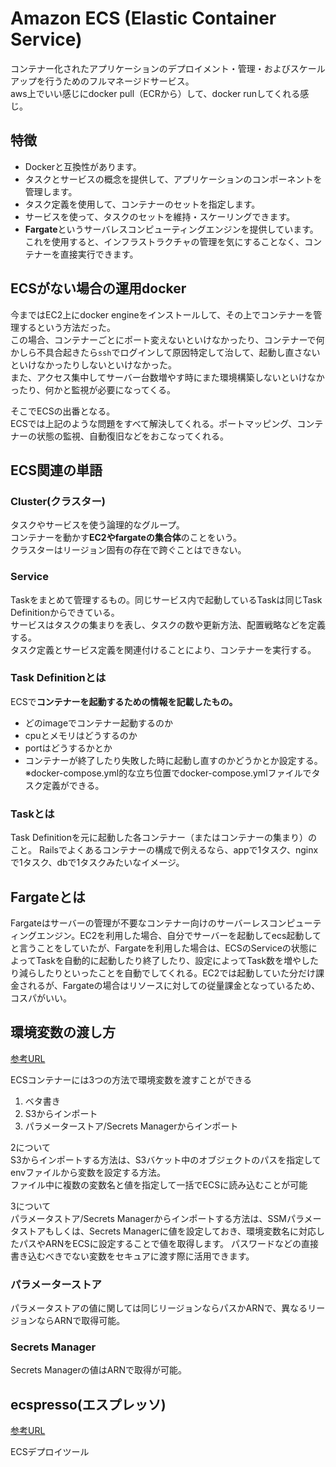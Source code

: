 # Amazon ECS (Elastic Container Service)

コンテナー化されたアプリケーションのデプロイメント・管理・およびスケールアップを行うためのフルマネージドサービス。  
aws上でいい感じにdocker pull（ECRから）して、docker runしてくれる感じ。

## 特徴

- Dockerと互換性があります。
- タスクとサービスの概念を提供して、アプリケーションのコンポーネントを管理します。
- タスク定義を使用して、コンテナーのセットを指定します。
- サービスを使って、タスクのセットを維持・スケーリングできます。
- **Fargate**というサーバレスコンピューティングエンジンを提供しています。これを使用すると、インフラストラクチャの管理を気にすることなく、コンテナーを直接実行できます。

## ECSがない場合の運用docker

今まではEC2上にdocker engineをインストールして、その上でコンテナーを管理するという方法だった。  
この場合、コンテナーごとにポート変えないといけなかったり、コンテナーで何かしら不具合起きたら`ssh`でログインして原因特定して治して、起動し直さないといけなかったりしないといけなかった。  
また、アクセス集中してサーバー台数増やす時にまた環境構築しないといけなかったり、何かと監視が必要になってくる。

そこでECSの出番となる。  
ECSでは上記のような問題をすべて解決してくれる。ポートマッピング、コンテナーの状態の監視、自動復旧などをおこなってくれる。

## ECS関連の単語

### Cluster(クラスター)

タスクやサービスを使う論理的なグループ。  
コンテナーを動かす**EC2やfargateの集合体**のことをいう。  
クラスターはリージョン固有の存在で跨ぐことはできない。

### Service

Taskをまとめて管理するもの。同じサービス内で起動しているTaskは同じTask Definitionからできている。  
サービスはタスクの集まりを表し、タスクの数や更新方法、配置戦略などを定義する。  
タスク定義とサービス定義を関連付けることにより、コンテナーを実行する。

### Task Definitionとは

ECSで**コンテナーを起動するための情報を記載したもの。**  
- どのimageでコンテナー起動するのか
- cpuとメモリはどうするのか
- portはどうするかとか
- コンテナーが終了したり失敗した時に起動し直すのかどうかとか設定する。  
※docker-compose.yml的な立ち位置でdocker-compose.ymlファイルでタスク定義ができる。

### Taskとは

Task Definitionを元に起動した各コンテナー（またはコンテナーの集まり）のこと。
Railsでよくあるコンテナーの構成で例えるなら、appで1タスク、nginxで1タスク、dbで1タスクみたいなイメージ。

## Fargateとは

Fargateはサーバーの管理が不要なコンテナー向けのサーバーレスコンピューティングエンジン。EC2を利用した場合、自分でサーバーを起動してecs起動してと言うことをしていたが、Fargateを利用した場合は、ECSのServiceの状態によってTaskを自動的に起動したり終了したり、設定によってTask数を増やしたり減らしたりといったことを自動でしてくれる。EC2では起動していた分だけ課金されるが、Fargateの場合はリソースに対しての従量課金となっているため、コスパがいい。


## 環境変数の渡し方
[参考URL](https://blog.denet.co.jp/cloudformation-ecs-setenv/)

ECSコンテナーには3つの方法で環境変数を渡すことができる

1. ベタ書き
2. S3からインポート
3. パラメーターストア/Secrets Managerからインポート

2について  
S3からインポートする方法は、S3バケット中のオブジェクトのパスを指定してenvファイルから変数を設定する方法。  
ファイル中に複数の変数名と値を指定して一括でECSに読み込むことが可能

3について  
パラメータストア/Secrets Managerからインポートする方法は、SSMパラメータストアもしくは、Secrets Managerに値を設定しておき、環境変数名に対応したパスやARNをECSに設定することで値を取得します。
パスワードなどの直接書き込むべきでない変数をセキュアに渡す際に活用できます。

### パラメーターストア

パラメータストアの値に関しては同じリージョンならパスかARNで、異なるリージョンならARNで取得可能。  

### Secrets Manager

Secrets Managerの値はARNで取得が可能。  

## ecspresso(エスプレッソ)
[参考URL](https://dev.classmethod.jp/articles/ecs_deploy_ecspresso/)

ECSデプロイツール

